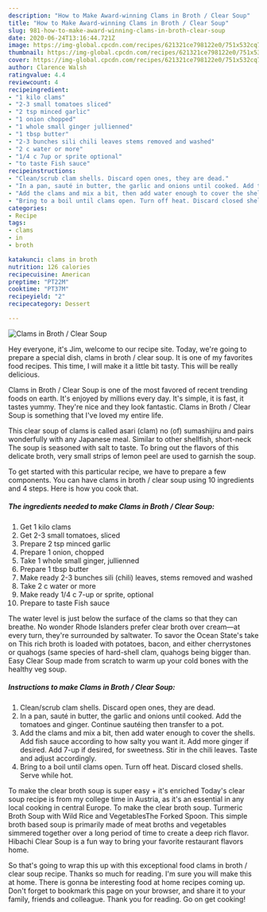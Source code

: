 ```yaml
---
description: "How to Make Award-winning Clams in Broth / Clear Soup"
title: "How to Make Award-winning Clams in Broth / Clear Soup"
slug: 981-how-to-make-award-winning-clams-in-broth-clear-soup
date: 2020-06-24T13:16:44.721Z
image: https://img-global.cpcdn.com/recipes/621321ce798122e0/751x532cq70/clams-in-broth-clear-soup-recipe-main-photo.jpg
thumbnail: https://img-global.cpcdn.com/recipes/621321ce798122e0/751x532cq70/clams-in-broth-clear-soup-recipe-main-photo.jpg
cover: https://img-global.cpcdn.com/recipes/621321ce798122e0/751x532cq70/clams-in-broth-clear-soup-recipe-main-photo.jpg
author: Clarence Walsh
ratingvalue: 4.4
reviewcount: 4
recipeingredient:
- "1 kilo clams"
- "2-3 small tomatoes sliced"
- "2 tsp minced garlic"
- "1 onion chopped"
- "1 whole small ginger jullienned"
- "1 tbsp butter"
- "2-3 bunches sili chili leaves stems removed and washed"
- "2 c water or more"
- "1/4 c 7up or sprite optional"
- "to taste Fish sauce"
recipeinstructions:
- "Clean/scrub clam shells. Discard open ones, they are dead."
- "In a pan, sauté in butter, the garlic and onions until cooked. Add the tomatoes and ginger. Continue sautéing then transfer to a pot."
- "Add the clams and mix a bit, then add water enough to cover the shells. Add fish sauce according to how salty you want it. Add more ginger if desired. Add 7-up if desired, for sweetness. Stir in the chili leaves. Taste and adjust accordingly."
- "Bring to a boil until clams open. Turn off heat. Discard closed shells. Serve while hot."
categories:
- Recipe
tags:
- clams
- in
- broth

katakunci: clams in broth 
nutrition: 126 calories
recipecuisine: American
preptime: "PT22M"
cooktime: "PT37M"
recipeyield: "2"
recipecategory: Dessert

---
```



![Clams in Broth / Clear Soup](https://img-global.cpcdn.com/recipes/621321ce798122e0/751x532cq70/clams-in-broth-clear-soup-recipe-main-photo.jpg)

Hey everyone, it's Jim, welcome to our recipe site. Today, we're going to prepare a special dish, clams in broth / clear soup. It is one of my favorites food recipes. This time, I will make it a little bit tasty. This will be really delicious.

Clams in Broth / Clear Soup is one of the most favored of recent trending foods on earth. It's enjoyed by millions every day. It's simple, it is fast, it tastes yummy. They're nice and they look fantastic. Clams in Broth / Clear Soup is something that I've loved my entire life.

This clear soup of clams is called asari (clam) no (of) sumashijiru and pairs wonderfully with any Japanese meal. Similar to other shellfish, short-neck The soup is seasoned with salt to taste. To bring out the flavors of this delicate broth, very small strips of lemon peel are used to garnish the soup.


To get started with this particular recipe, we have to prepare a few components. You can have clams in broth / clear soup using 10 ingredients and 4 steps. Here is how you cook that.

<!--inarticleads1-->

##### The ingredients needed to make Clams in Broth / Clear Soup:

1. Get 1 kilo clams
1. Get 2-3 small tomatoes, sliced
1. Prepare 2 tsp minced garlic
1. Prepare 1 onion, chopped
1. Take 1 whole small ginger, jullienned
1. Prepare 1 tbsp butter
1. Make ready 2-3 bunches sili (chili) leaves, stems removed and washed
1. Take 2 c water or more
1. Make ready 1/4 c 7-up or sprite, optional
1. Prepare to taste Fish sauce


The water level is just below the surface of the clams so that they can breathe. No wonder Rhode Islanders prefer clear broth over cream—at every turn, they&#39;re surrounded by saltwater. To savor the Ocean State&#39;s take on This rich broth is loaded with potatoes, bacon, and either cherrystones or quahogs (same species of hard-shell clam, quahogs being bigger than. Easy Clear Soup made from scratch to warm up your cold bones with the healthy veg soup. 

<!--inarticleads2-->

##### Instructions to make Clams in Broth / Clear Soup:

1. Clean/scrub clam shells. Discard open ones, they are dead.
1. In a pan, sauté in butter, the garlic and onions until cooked. Add the tomatoes and ginger. Continue sautéing then transfer to a pot.
1. Add the clams and mix a bit, then add water enough to cover the shells. Add fish sauce according to how salty you want it. Add more ginger if desired. Add 7-up if desired, for sweetness. Stir in the chili leaves. Taste and adjust accordingly.
1. Bring to a boil until clams open. Turn off heat. Discard closed shells. Serve while hot.


To make the clear broth soup is super easy + it&#39;s enriched Today&#39;s clear soup recipe is from my college time in Austria, as it&#39;s an essential in any local cooking in central Europe. To make the clear broth soup. Turmeric Broth Soup with Wild Rice and VegetablesThe Forked Spoon. This simple broth based soup is primarily made of meat broths and vegetables simmered together over a long period of time to create a deep rich flavor. Hibachi Clear Soup is a fun way to bring your favorite restaurant flavors home. 

So that's going to wrap this up with this exceptional food clams in broth / clear soup recipe. Thanks so much for reading. I'm sure you will make this at home. There is gonna be interesting food at home recipes coming up. Don't forget to bookmark this page on your browser, and share it to your family, friends and colleague. Thank you for reading. Go on get cooking!
